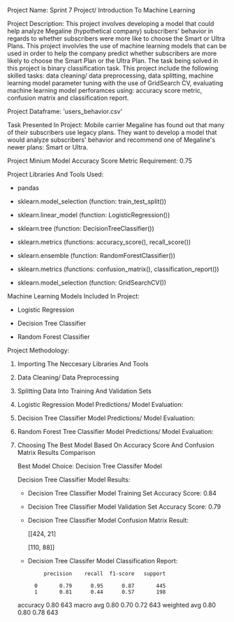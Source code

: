 Project Name: Sprint 7 Project/ Introduction To Machine Learning

Project Description: This project involves developing a model that could help analyze Megaline (hypothetical company) subscribers' behavior in regards to whether subscribers 
were more like to choose the Smart or Ultra Plans. This project involvles the use of machine learning models that can be used in order to help the company predict whether subscribers
are more likely to choose the Smart Plan or the Ultra Plan. The task being solved in this project is binary classification task.  This project include the following skilled tasks: 
data cleaning/ data preprocessing, data splitting, machine learning model parameter tuning with the use of GridSearch CV, evaluating machine learning model perforamces using: 
accuracy score metric, confusion matrix and classification report.

Project Dataframe: 'users_behavior.csv' 

Task Presented In Project: Mobile carrier Megaline has found out that many of their subscribers use legacy plans. 
They want to develop a model that would analyze subscribers' behavior and recommend one of Megaline's newer plans: Smart or Ultra. 

Project Minium Model Accuracy Score Metric Requirement: 0.75

Project Libraries And Tools Used:

* pandas

* sklearn.model_selection (function: train_test_split())

* sklearn.linear_model (function: LogisticRegression())

* sklearn.tree (function: DecisionTreeClassifier())

* sklearn.metrics (functions: accuracy_score(), recall_score())

* sklearn.ensemble (function: RandomForestClassifier())

* sklearn.metrics (functions: confusion_matrix(), classification_report())

* sklearn.model_selection (function: GridSearchCV())

Machine Learning Models Included In Project:

* Logistic Regression

* Decision Tree Classifier
  
* Random Forest Classifier

Project Methodology:

1) Importing The Neccesary Libraries And Tools

2) Data Cleaning/ Data Preprocessing

3) Splitting Data Into Training And Validation Sets

4) Logistic Regression Model Predictions/ Model Evaluation:
   
5) Decision Tree Classifier Model Predictions/ Model Evaluation:
   
6) Random Forest Tree Classifier Model Predictions/ Model Evaluation:
  
7) Choosing The Best Model Based On Accuracy Score And Confusion Matrix Results Comparison
   
   Best Model Choice: Decision Tree Classifer Model

   Decision Tree Classifier Model Results:
   
   * Decision Tree Classifier Model Training Set Accuracy Score: 0.84
   * Decision Tree Classifier Model Validation Set Accuracy Score: 0.79

   * Decision Tree Classifier Model Confusion Matrix Result:
     
     [[424,  21]
     
     [110,  88]]

   * Decision Tree Classifer Model Classification Report:
     
              precision    recall  f1-score   support

           0       0.79      0.95      0.87       445
           1       0.81      0.44      0.57       198

    accuracy                           0.80       643
   macro avg       0.80      0.70      0.72       643
weighted avg       0.80      0.80      0.78       643
